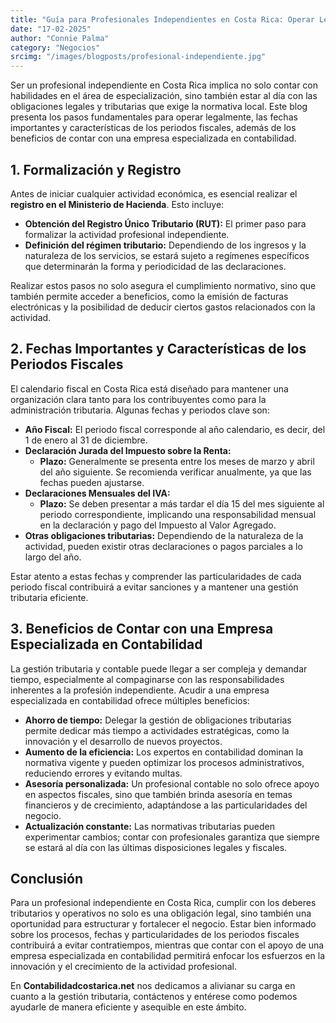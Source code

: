 ```yaml
---
title: "Guía para Profesionales Independientes en Costa Rica: Operar Legalmente y Optimizar el Negocio"
date: "17-02-2025"
author: "Connie Palma"
category: "Negocios"
srcimg: "/images/blogposts/profesional-independiente.jpg"
---
```


Ser un profesional independiente en Costa Rica implica no solo contar con habilidades en el área de especialización, sino también estar al día con las obligaciones legales y tributarias que exige la normativa local. Este blog presenta los pasos fundamentales para operar legalmente, las fechas importantes y características de los periodos fiscales, además de los beneficios de contar con una empresa especializada en contabilidad.

## 1. Formalización y Registro

Antes de iniciar cualquier actividad económica, es esencial realizar el **registro en el Ministerio de Hacienda**. Esto incluye:

- **Obtención del Registro Único Tributario (RUT):** El primer paso para formalizar la actividad profesional independiente.
- **Definición del régimen tributario:** Dependiendo de los ingresos y la naturaleza de los servicios, se estará sujeto a regímenes específicos que determinarán la forma y periodicidad de las declaraciones.

Realizar estos pasos no solo asegura el cumplimiento normativo, sino que también permite acceder a beneficios, como la emisión de facturas electrónicas y la posibilidad de deducir ciertos gastos relacionados con la actividad.

## 2. Fechas Importantes y Características de los Periodos Fiscales

El calendario fiscal en Costa Rica está diseñado para mantener una organización clara tanto para los contribuyentes como para la administración tributaria. Algunas fechas y periodos clave son:

- **Año Fiscal:** El periodo fiscal corresponde al año calendario, es decir, del 1 de enero al 31 de diciembre.
- **Declaración Jurada del Impuesto sobre la Renta:**  
  - **Plazo:** Generalmente se presenta entre los meses de marzo y abril del año siguiente. Se recomienda verificar anualmente, ya que las fechas pueden ajustarse.
- **Declaraciones Mensuales del IVA:**  
  - **Plazo:** Se deben presentar a más tardar el día 15 del mes siguiente al periodo correspondiente, implicando una responsabilidad mensual en la declaración y pago del Impuesto al Valor Agregado.
- **Otras obligaciones tributarias:** Dependiendo de la naturaleza de la actividad, pueden existir otras declaraciones o pagos parciales a lo largo del año.

Estar atento a estas fechas y comprender las particularidades de cada periodo fiscal contribuirá a evitar sanciones y a mantener una gestión tributaria eficiente.

## 3. Beneficios de Contar con una Empresa Especializada en Contabilidad

La gestión tributaria y contable puede llegar a ser compleja y demandar tiempo, especialmente al compaginarse con las responsabilidades inherentes a la profesión independiente. Acudir a una empresa especializada en contabilidad ofrece múltiples beneficios:

- **Ahorro de tiempo:** Delegar la gestión de obligaciones tributarias permite dedicar más tiempo a actividades estratégicas, como la innovación y el desarrollo de nuevos proyectos.
- **Aumento de la eficiencia:** Los expertos en contabilidad dominan la normativa vigente y pueden optimizar los procesos administrativos, reduciendo errores y evitando multas.
- **Asesoría personalizada:** Un profesional contable no solo ofrece apoyo en aspectos fiscales, sino que también brinda asesoría en temas financieros y de crecimiento, adaptándose a las particularidades del negocio.
- **Actualización constante:** Las normativas tributarias pueden experimentar cambios; contar con profesionales garantiza que siempre se estará al día con las últimas disposiciones legales y fiscales.

## Conclusión

Para un profesional independiente en Costa Rica, cumplir con los deberes tributarios y operativos no solo es una obligación legal, sino también una oportunidad para estructurar y fortalecer el negocio. Estar bien informado sobre los procesos, fechas y particularidades de los periodos fiscales contribuirá a evitar contratiempos, mientras que contar con el apoyo de una empresa especializada en contabilidad permitirá enfocar los esfuerzos en la innovación y el crecimiento de la actividad profesional.

En **Contabilidadcostarica.net** nos dedicamos a alivianar su carga en cuanto a la gestión tributaria, contáctenos y entérese como podemos ayudarle de manera eficiente y asequible en este ámbito.